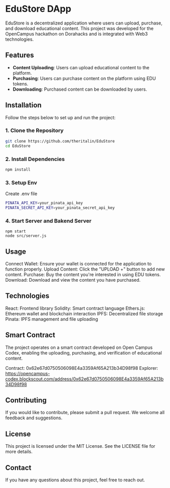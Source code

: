 # EduStore DApp

EduStore is a decentralized application where users can upload, purchase, and download educational content. This project was developed for the OpenCampus hackathon on Dorahacks and is integrated with Web3 technologies.

## Features

- **Content Uploading**: Users can upload educational content to the platform.
- **Purchasing**: Users can purchase content on the platform using EDU tokens.
- **Downloading**: Purchased content can be downloaded by users.

## Installation

Follow the steps below to set up and run the project:

### 1. Clone the Repository

```bash
git clone https://github.com/theritalin/EduStore
cd EduStore
```

### 2. Install Dependencies

```bash
npm install

```

### 3. Setup Env

Create .env file

```bash
PINATA_API_KEY=your_pinata_api_key
PINATA_SECRET_API_KEY=your_pinata_secret_api_key


```

### 4. Start Server and Bakend Server

```
npm start
node src/server.js
```

## Usage

Connect Wallet: Ensure your wallet is connected for the application to function properly.
Upload Content: Click the "UPLOAD +" button to add new content.
Purchase: Buy the content you're interested in using EDU tokens.
Download: Download and view the content you have purchased.

## Technologies

React: Frontend library
Solidity: Smart contract language
Ethers.js: Ethereum wallet and blockchain interaction
IPFS: Decentralized file storage
Pinata: IPFS management and file uploading

## Smart Contract

The project operates on a smart contract developed on Open Campus Codex, enabling the uploading, purchasing, and verification of educational content.

Contract: 0x62e67d0750506098E4a3359Af65A213b34D98f98
Explorer: https://opencampus-codex.blockscout.com/address/0x62e67d0750506098E4a3359Af65A213b34D98f98

## Contributing

If you would like to contribute, please submit a pull request. We welcome all feedback and suggestions.

## License

This project is licensed under the MIT License. See the LICENSE file for more details.

## Contact

If you have any questions about this project, feel free to reach out.
